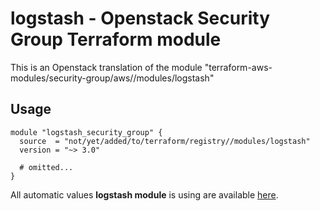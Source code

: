 # logstash - Openstack Security Group Terraform module

This is an Openstack translation of the module "terraform-aws-modules/security-group/aws//modules/logstash"

## Usage

```hcl
module "logstash_security_group" {
  source  = "not/yet/added/to/terraform/registry//modules/logstash"
  version = "~> 3.0"

  # omitted...
}
```

All automatic values **logstash module** is using are available [here](https://github.com/terraform-aws-modules/terraform-aws-security-group/blob/master/modules/logstash/auto_values.tf).

<!-- BEGINNING OF PRE-COMMIT-TERRAFORM DOCS HOOK -->
<!-- END OF PRE-COMMIT-TERRAFORM DOCS HOOK -->
